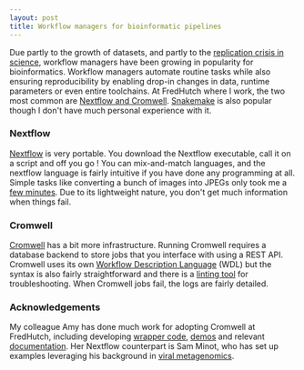 ```yaml
---
layout: post
title: Workflow managers for bioinformatic pipelines
---
```


Due partly to the growth of datasets, and partly to the [replication crisis in science](https://jamanetwork.com/journals/jama/fullarticle/201218), workflow managers have been growing in popularity for bioinformatics. Workflow managers automate routine tasks while also ensuring reproducibility by enabling drop-in changes in data, runtime parameters or even entire toolchains. At FredHutch where I work, the two most common are [Nextflow and Cromwell](https://sciwiki.fredhutch.org/scicomputing/software_overview/#workflow-managers). [Snakemake](https://github.com/snakemake/snakemake) is also popular though I don't have much personal experience with it. 

### Nextflow
[Nextflow](https://www.nextflow.io/) is very portable. You download the Nextflow executable, call it on a script and off you go ! You can mix-and-match languages, and the nextflow language is fairly intuitive if you have done any programming at all. Simple tasks like converting a bunch of images into JPEGs only took me a [few minutes](https://github.com/ptvan/aws/blob/master/image_processing.nf). Due to its lightweight nature, you don't get much information when things fail.

### Cromwell
[Cromwell](https://github.com/broadinstitute/cromwell) has a bit more infrastructure. Running Cromwell requires a database backend to store jobs that you interface with using a REST API. Cromwell uses its own [Workflow Description Language](https://openwdl.org/) (WDL) but the syntax is also fairly straightforward and there is a [linting tool](https://cromwell.readthedocs.io/en/stable/WOMtool/) for troubleshooting. When Cromwell jobs fail, the logs are fairly detailed.

### Acknowledgements
My colleague Amy has done much work for adopting Cromwell at FredHutch, including developing [wrapper code](https://github.com/fredhutch/fh.wdlr), [demos](https://github.com/FredHutch/tg-wdl-RNAseqVariantCalling) and relevant [documentation](https://sciwiki.fredhutch.org/compdemos/Cromwell/). Her Nextflow counterpart is Sam Minot, who has set up examples leveraging his background in [viral metagenomics](https://github.com/FredHutch/nf-core-aligngenomes).
